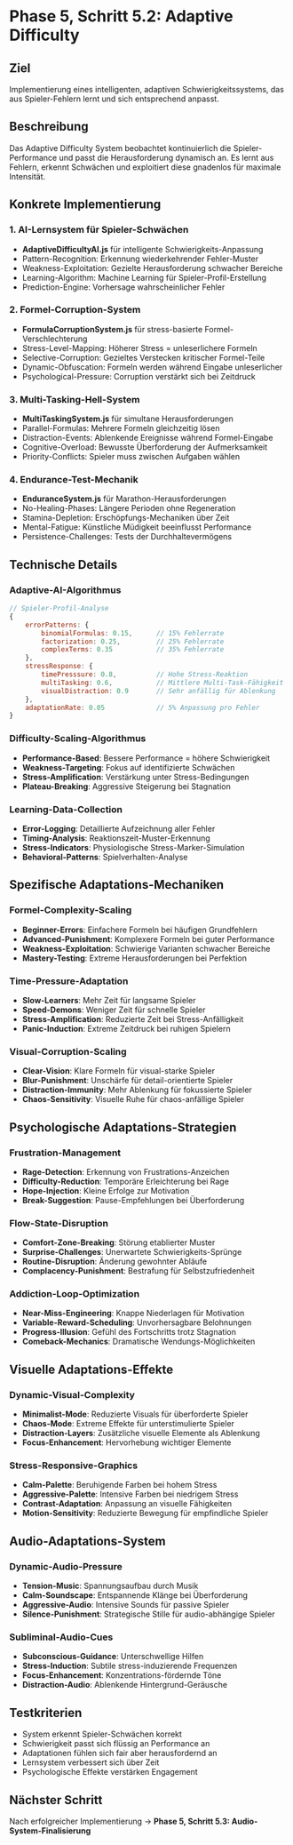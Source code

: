 # Phase 5, Schritt 5.2: Adaptive Difficulty

## Ziel
Implementierung eines intelligenten, adaptiven Schwierigkeitssystems, das aus Spieler-Fehlern lernt und sich entsprechend anpasst.

## Beschreibung
Das Adaptive Difficulty System beobachtet kontinuierlich die Spieler-Performance und passt die Herausforderung dynamisch an. Es lernt aus Fehlern, erkennt Schwächen und exploitiert diese gnadenlos für maximale Intensität.

## Konkrete Implementierung

### 1. AI-Lernsystem für Spieler-Schwächen
- **AdaptiveDifficultyAI.js** für intelligente Schwierigkeits-Anpassung
- Pattern-Recognition: Erkennung wiederkehrender Fehler-Muster
- Weakness-Exploitation: Gezielte Herausforderung schwacher Bereiche
- Learning-Algorithm: Machine Learning für Spieler-Profil-Erstellung
- Prediction-Engine: Vorhersage wahrscheinlicher Fehler

### 2. Formel-Corruption-System
- **FormulaCorruptionSystem.js** für stress-basierte Formel-Verschlechterung
- Stress-Level-Mapping: Höherer Stress = unleserlichere Formeln
- Selective-Corruption: Gezieltes Verstecken kritischer Formel-Teile
- Dynamic-Obfuscation: Formeln werden während Eingabe unleserlicher
- Psychological-Pressure: Corruption verstärkt sich bei Zeitdruck

### 3. Multi-Tasking-Hell-System
- **MultiTaskingSystem.js** für simultane Herausforderungen
- Parallel-Formulas: Mehrere Formeln gleichzeitig lösen
- Distraction-Events: Ablenkende Ereignisse während Formel-Eingabe
- Cognitive-Overload: Bewusste Überforderung der Aufmerksamkeit
- Priority-Conflicts: Spieler muss zwischen Aufgaben wählen

### 4. Endurance-Test-Mechanik
- **EnduranceSystem.js** für Marathon-Herausforderungen
- No-Healing-Phases: Längere Perioden ohne Regeneration
- Stamina-Depletion: Erschöpfungs-Mechaniken über Zeit
- Mental-Fatigue: Künstliche Müdigkeit beeinflusst Performance
- Persistence-Challenges: Tests der Durchhaltevermögens

## Technische Details

### Adaptive-AI-Algorithmus
```javascript
// Spieler-Profil-Analyse
{
    errorPatterns: {
        binomialFormulas: 0.15,      // 15% Fehlerrate
        factorization: 0.25,         // 25% Fehlerrate
        complexTerms: 0.35           // 35% Fehlerrate
    },
    stressResponse: {
        timePresssure: 0.8,          // Hohe Stress-Reaktion
        multiTasking: 0.6,           // Mittlere Multi-Task-Fähigkeit
        visualDistraction: 0.9       // Sehr anfällig für Ablenkung
    },
    adaptationRate: 0.05             // 5% Anpassung pro Fehler
}
```

### Difficulty-Scaling-Algorithmus
- **Performance-Based**: Bessere Performance = höhere Schwierigkeit
- **Weakness-Targeting**: Fokus auf identifizierte Schwächen
- **Stress-Amplification**: Verstärkung unter Stress-Bedingungen
- **Plateau-Breaking**: Aggressive Steigerung bei Stagnation

### Learning-Data-Collection
- **Error-Logging**: Detaillierte Aufzeichnung aller Fehler
- **Timing-Analysis**: Reaktionszeit-Muster-Erkennung
- **Stress-Indicators**: Physiologische Stress-Marker-Simulation
- **Behavioral-Patterns**: Spielverhalten-Analyse

## Spezifische Adaptations-Mechaniken

### Formel-Complexity-Scaling
- **Beginner-Errors**: Einfachere Formeln bei häufigen Grundfehlern
- **Advanced-Punishment**: Komplexere Formeln bei guter Performance
- **Weakness-Exploitation**: Schwierige Varianten schwacher Bereiche
- **Mastery-Testing**: Extreme Herausforderungen bei Perfektion

### Time-Pressure-Adaptation
- **Slow-Learners**: Mehr Zeit für langsame Spieler
- **Speed-Demons**: Weniger Zeit für schnelle Spieler
- **Stress-Amplification**: Reduzierte Zeit bei Stress-Anfälligkeit
- **Panic-Induction**: Extreme Zeitdruck bei ruhigen Spielern

### Visual-Corruption-Scaling
- **Clear-Vision**: Klare Formeln für visual-starke Spieler
- **Blur-Punishment**: Unschärfe für detail-orientierte Spieler
- **Distraction-Immunity**: Mehr Ablenkung für fokussierte Spieler
- **Chaos-Sensitivity**: Visuelle Ruhe für chaos-anfällige Spieler

## Psychologische Adaptations-Strategien

### Frustration-Management
- **Rage-Detection**: Erkennung von Frustrations-Anzeichen
- **Difficulty-Reduction**: Temporäre Erleichterung bei Rage
- **Hope-Injection**: Kleine Erfolge zur Motivation
- **Break-Suggestion**: Pause-Empfehlungen bei Überforderung

### Flow-State-Disruption
- **Comfort-Zone-Breaking**: Störung etablierter Muster
- **Surprise-Challenges**: Unerwartete Schwierigkeits-Sprünge
- **Routine-Disruption**: Änderung gewohnter Abläufe
- **Complacency-Punishment**: Bestrafung für Selbstzufriedenheit

### Addiction-Loop-Optimization
- **Near-Miss-Engineering**: Knappe Niederlagen für Motivation
- **Variable-Reward-Scheduling**: Unvorhersagbare Belohnungen
- **Progress-Illusion**: Gefühl des Fortschritts trotz Stagnation
- **Comeback-Mechanics**: Dramatische Wendungs-Möglichkeiten

## Visuelle Adaptations-Effekte

### Dynamic-Visual-Complexity
- **Minimalist-Mode**: Reduzierte Visuals für überforderte Spieler
- **Chaos-Mode**: Extreme Effekte für unterstimulierte Spieler
- **Distraction-Layers**: Zusätzliche visuelle Elemente als Ablenkung
- **Focus-Enhancement**: Hervorhebung wichtiger Elemente

### Stress-Responsive-Graphics
- **Calm-Palette**: Beruhigende Farben bei hohem Stress
- **Aggressive-Palette**: Intensive Farben bei niedrigem Stress
- **Contrast-Adaptation**: Anpassung an visuelle Fähigkeiten
- **Motion-Sensitivity**: Reduzierte Bewegung für empfindliche Spieler

## Audio-Adaptations-System

### Dynamic-Audio-Pressure
- **Tension-Music**: Spannungsaufbau durch Musik
- **Calm-Soundscape**: Entspannende Klänge bei Überforderung
- **Aggressive-Audio**: Intensive Sounds für passive Spieler
- **Silence-Punishment**: Strategische Stille für audio-abhängige Spieler

### Subliminal-Audio-Cues
- **Subconscious-Guidance**: Unterschwellige Hilfen
- **Stress-Induction**: Subtile stress-induzierende Frequenzen
- **Focus-Enhancement**: Konzentrations-fördernde Töne
- **Distraction-Audio**: Ablenkende Hintergrund-Geräusche

## Testkriterien
- System erkennt Spieler-Schwächen korrekt
- Schwierigkeit passt sich flüssig an Performance an
- Adaptationen fühlen sich fair aber herausfordernd an
- Lernsystem verbessert sich über Zeit
- Psychologische Effekte verstärken Engagement

## Nächster Schritt
Nach erfolgreicher Implementierung → **Phase 5, Schritt 5.3: Audio-System-Finalisierung**
